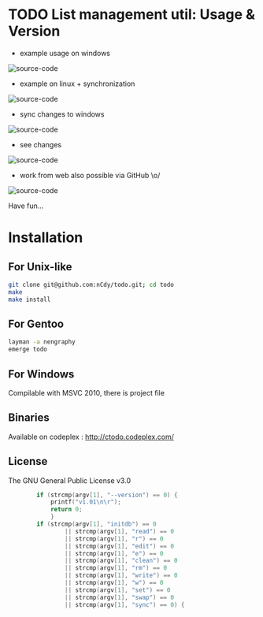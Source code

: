 TODO List management util: Usage & Version
==========================================

 - example usage on windows

![source-code](https://raw.github.com/nCdy/ctodo/master/ss/w1.JPG)

 - example on linux + synchronization

![source-code](https://raw.github.com/nCdy/ctodo/master/ss/nix1.JPG)

 - sync changes to windows

![source-code](https://raw.github.com/nCdy/ctodo/master/ss/w2.JPG)

 - see changes

![source-code](https://raw.github.com/nCdy/ctodo/master/ss/w3.JPG)

 - work from web also possible via GitHub \o/

![source-code](https://raw.github.com/nCdy/ctodo/master/ss/h1.JPG)

Have fun...

Installation
============

For Unix-like
---------
```bash
git clone git@github.com:nCdy/todo.git; cd todo
make
make install
```

For Gentoo
----------
```bash
layman -a nengraphy
emerge todo
```

For Windows
----------
Compilable with MSVC 2010, there is project file

Binaries
----------
Available on codeplex : http://ctodo.codeplex.com/

License
-------

The GNU General Public License v3.0

```c
        if (strcmp(argv[1], "--version") == 0) {
            printf("v1.01\n\r");
            return 0;
            }
        if (strcmp(argv[1], "initdb") == 0
                || strcmp(argv[1], "read") == 0
                || strcmp(argv[1], "r") == 0
                || strcmp(argv[1], "edit") == 0
                || strcmp(argv[1], "e") == 0
                || strcmp(argv[1], "clean") == 0
                || strcmp(argv[1], "rm") == 0
                || strcmp(argv[1], "write") == 0
                || strcmp(argv[1], "w") == 0
                || strcmp(argv[1], "set") == 0
                || strcmp(argv[1], "swap") == 0
                || strcmp(argv[1], "sync") == 0) {
```